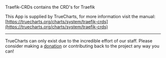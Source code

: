 Traefik-CRDs contains the CRD's for Traefik

This App is supplied by TrueCharts, for more information visit the manual: [https://truecharts.org/charts/system/traefik-crds](https://truecharts.org/charts/system/traefik-crds)

---

TrueCharts can only exist due to the incredible effort of our staff.
Please consider making a [donation](https://truecharts.org/sponsor) or contributing back to the project any way you can!
